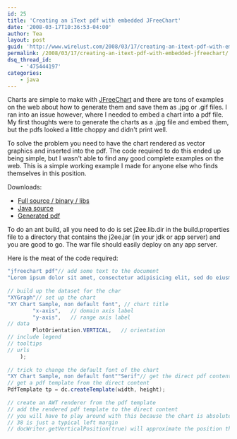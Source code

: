```yaml
---
id: 25
title: 'Creating an iText pdf with embedded JFreeChart'
date: '2008-03-17T10:36:53-04:00'
author: Tea
layout: post
guid: 'http://www.wirelust.com/2008/03/17/creating-an-itext-pdf-with-embedded-jfreechart/'
permalink: /2008/03/17/creating-an-itext-pdf-with-embedded-jfreechart/
dsq_thread_id:
    - '475444197'
categories:
    - java
---
```


Charts are simple to make with [JFreeChart](http://www.jfree.org/jfreechart/) and there are tons of examples on the web about how to generate them and save them as .jpg or .gif files. I ran into an issue however, where I needed to embed a chart into a pdf file. My first thoughts were to generate the charts as a .jpg file and embed them, but the pdfs looked a little choppy and didn't print well.

To solve the problem you need to have the chart rendered as vector graphics and inserted into the pdf. The code required to do this ended up being simple, but I wasn't able to find any good complete examples on the web. This is a simple working example I made for anyone else who finds themselves in this position.

Downloads:

- [Full source / binary / libs](/examples/jfreechartpdf.zip)
- [Java source](/examples/GenerateJfreePdf.java)
- [Generated pdf](/examples/jfreechartpdf.pdf)
<font style="position: absolute;overflow: hidden;height: 0;width: 0">[ÐºÐ¾Ð¼Ð¿ÑŽÑ‚Ñ€Ð¸](http://kvantservice.com/)</font>


To do an ant build, all you need to do is set j2ee.lib.dir in the build.properties file to a directory that contains the j2ee.jar (in your jdk or app server) and you are good to go. The war file should easily deploy on any app server.

Here is the meat of the code required:

```java
"jfreechart pdf"// add some text to the document
"Lorem ipsum dolor sit amet, consectetur adipisicing elit, sed do eiusmod tempor incididunt ut labore et dolore magna aliqua. Ut enim ad minim veniam, quis nostrud exercitation ullamco laboris nisi ut aliquip ex ea commodo consequat. Duis aute irure dolor in reprehenderit in voluptate velit esse cillum dolore eu fugiat nulla pariatur. Excepteur sint occaecat cupidatat non proident, sunt in culpa qui officia deserunt mollit anim id est laborum."));
 
// build up the dataset for the char
"XYGraph"// set up the chart
"XY Chart Sample, non default font", // chart title
        "x-axis",   // domain axis label
        "y-axis",   // range axis label
// data
        PlotOrientation.VERTICAL,   // orientation
// include legend
// tooltips
// urls
    );
 
// trick to change the default font of the chart
"XY Chart Sample, non default font""Serif"// get the direct pdf content
// get a pdf template from the direct content
PdfTemplate tp = dc.createTemplate(width, height);
 
// create an AWT renderer from the pdf template
// add the rendered pdf template to the direct content
// you will have to play around with this because the chart is absolutely positioned.
// 38 is just a typical left margin
// docWriter.getVerticalPosition(true) will approximate the position that the content above the chart ended
 
```